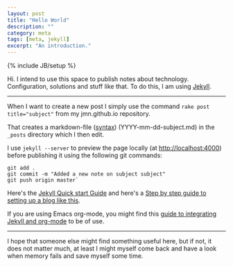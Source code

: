 ```yaml
---
layout: post
title: "Hello World"
description: ""
category: meta 
tags: [meta, jekyll]
excerpt: "An introduction."
---
```

{% include JB/setup %}

Hi. I intend to use this space to publish notes about technology. Configuration, solutions and stuff like that. To do this, I am using [Jekyll](http://jekyllbootstrap.com/lessons/jekyll-introduction.html).


----
When I want to create a new post I simply use the command
`rake post title="subject"` from my jmn.github.io repository.

That creates a markdown-file ([syntax](http://daringfireball.net/projects/markdown/syntax)) (YYYY-mm-dd-subject.md) in the `_posts` directory which I then edit. 

I use `jekyll --server` to preview the page locally (at [http://localhost:4000](http://localhost:4000)) before publishing it using the following git commands:

	git add .
	git commit -m "Added a new note on subject subject"
	git push origin master`


Here's the [Jekyll Quick start Guide](http://jekyllbootstrap.com/usage/jekyll-quick-start.html) and here's a [Step by step guide to setting up a blog like this](http://www.duraisamy.co.uk/2012/04/03/build_website_using_github_and_jekyll/). 

If you are using Emacs org-mode, you might find this [guide to integrating Jekyll and org-mode](http://orgmode.org/worg/org-tutorials/org-jekyll.html) to be of use.

----
I hope that someone else might find something useful here, but if not, it does not matter much, at least I might myself come back and have a look when memory fails and save myself some time. 
